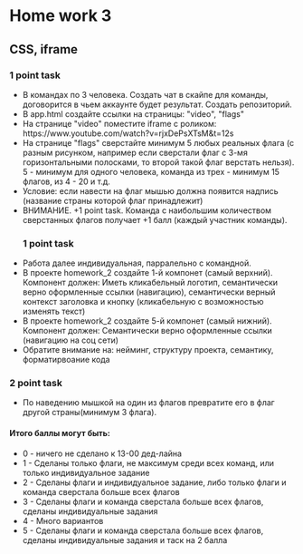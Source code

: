 <h1>Home work 3</h1>
<h2>CSS, iframe</h2>

<h3>1 point task</h3>
<ul>
<li>
В командах по 3 человека. Создать чат в скайпе для команды, договорится в чьем аккаунте будет результат. Создать репозиторий.
</li>
<li>
В app.html создайте ссылки на страницы: "video", "flags"
</li>
<li>
На странице "video" поместите iframe с роликом: https://www.youtube.com/watch?v=rjxDePsXTsM&t=12s
</li>
<li>
На странице "flags" сверстайте минимум 5 любых реальных флага (с разным рисунком, например если сверстали флаг с 3-мя горизонтальными полосками, то второй такой флаг верстать нельзя).
5 - минимум для одного человека, команда из трех - минимум 15 флагов, из 4 - 20 и т.д.
</li>
<li>
Условие: если навести на флаг мышью должна появится надпись (название страны которой флаг принадлежит)
</li>
<li>
ВНИМАНИЕ. +1 point task. Команда с наибольшим количеством сверстанных флагов получает +1 балл (каждый участник команды).
</li>

<h3>1 point task</h3>
<li>
Работа далее индивидуальная, парралельно с командной.
</li>
<li>
В проекте homework_2 создайте 1-й компонет (самый верхний). Компонент должен: Иметь кликабельный логотип,
семантически верно оформленные ссылки (навигацию),
семантически верный контекст заголовка и кнопку (кликабельную с возможностью изменять текст)
</li>
<li>
В проекте homework_2 создайте 5-й компонет (самый нижний). Компонент должен: Семантически верно оформленные ссылки (навигацию на соц сети)
</li>
<li>
Обратите внимание на: нейминг, структуру проекта, семантику, форматирвоание кода
</li>
</ul>

<h3>2 point task</h3>
<ul>
<li>
По наведению мышкой на один из флагов превратите его в флаг другой страны(минимум 3 флага).
</li>
</ul>

<h4>
Итого баллы могут быть:
</h4>
<ul>
<li>
0 - ничего не сделано к 13-00 дед-лайна
</li>
<li>
1 - Сделаны только флаги, не максимум среди всех команд, или только индивидуальное задание
</li>
<li>
2 - Сделаны флаги и индивидуальное задание, либо только флаги и команда сверстала больше всех флагов
</li>
<li>
3 - Сделаны флаги и команда сверстала больше всех флагов, сделаны индивидуальные задания
</li>
<li>
4 - Много вариантов
</li>
<li>
5 -  Сделаны флаги и команда сверстала больше всех флагов, сделаны индивидуальные задания и таск на 2 балла
</li>
</ul>
